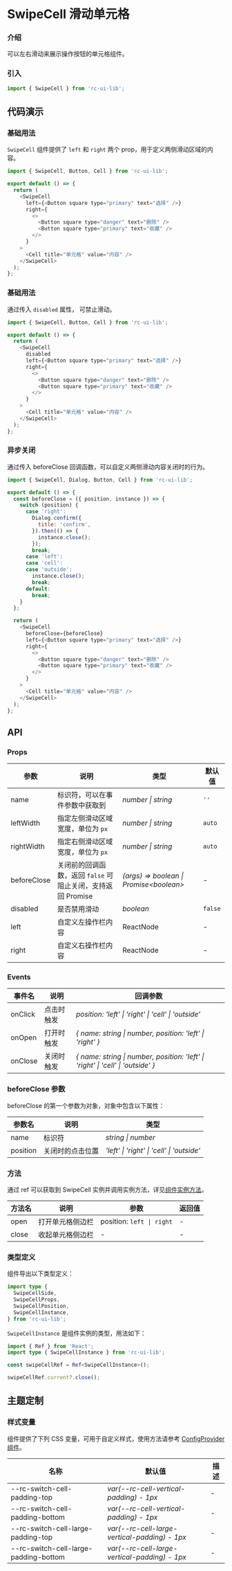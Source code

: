 # SwipeCell 滑动单元格

### 介绍

可以左右滑动来展示操作按钮的单元格组件。

### 引入

```js
import { SwipeCell } from 'rc-ui-lib';
```

## 代码演示

### 基础用法

`SwipeCell` 组件提供了 `left` 和 `right` 两个 prop，用于定义两侧滑动区域的内容。

```js
import { SwipeCell, Button, Cell } from 'rc-ui-lib';

export default () => {
  return (
    <SwipeCell
      left={<Button square type="primary" text="选择" />}
      right={
        <>
          <Button square type="danger" text="删除" />
          <Button square type="primary" text="收藏" />
        </>
      }
    >
      <Cell title="单元格" value="内容" />
    </SwipeCell>
  );
};
```

### 基础用法

通过传入 `disabled` 属性， 可禁止滑动。

```js
import { SwipeCell, Button, Cell } from 'rc-ui-lib';

export default () => {
  return (
    <SwipeCell
      disabled
      left={<Button square type="primary" text="选择" />}
      right={
        <>
          <Button square type="danger" text="删除" />
          <Button square type="primary" text="收藏" />
        </>
      }
    >
      <Cell title="单元格" value="内容" />
    </SwipeCell>
  );
};
```

### 异步关闭

通过传入 beforeClose 回调函数，可以自定义两侧滑动内容关闭时的行为。

```js
import { SwipeCell, Dialog, Button, Cell } from 'rc-ui-lib';

export default () => {
  const beforeClose = ({ position, instance }) => {
    switch (position) {
      case 'right':
        Dialog.confirm({
          title: 'confirm',
        }).then(() => {
          instance.close();
        });
        break;
      case 'left':
      case 'cell':
      case 'outside':
        instance.close();
        break;
      default:
        break;
    }
  };

  return (
    <SwipeCell
      beforeClose={beforeClose}
      left={<Button square type="primary" text="选择" />}
      right={
        <>
          <Button square type="danger" text="删除" />
          <Button square type="primary" text="收藏" />
        </>
      }
    >
      <Cell title="单元格" value="内容" />
    </SwipeCell>
  );
};
```

## API

### Props

| 参数 | 说明 | 类型 | 默认值 |
| --- | --- | --- | --- |
| name | 标识符，可以在事件参数中获取到 | _number \| string_ | `''` |
| leftWidth | 指定左侧滑动区域宽度，单位为 `px` | _number \| string_ | `auto` |
| rightWidth | 指定右侧滑动区域宽度，单位为 `px` | _number \| string_ | `auto` |
| beforeClose | 关闭前的回调函数，返回 `false` 可阻止关闭，支持返回 Promise | _(args) => boolean \| Promise\<boolean\>_ | - |
| disabled | 是否禁用滑动 | _boolean_ | `false` |
| left | 自定义左操作栏内容 | ReactNode | - |
| right | 自定义右操作栏内容 | ReactNode | - |

### Events

| 事件名 | 说明 | 回调参数 |
| --- | --- | --- |
| onClick | 点击时触发 | _position: 'left' \| 'right' \| 'cell' \| 'outside'_ |
| onOpen | 打开时触发 | _{ name: string \| number, position: 'left' \| 'right' }_ |
| onClose | 关闭时触发 | _{ name: string \| number, position: 'left' \| 'right' \| 'cell' \| 'outside' }_ |

### beforeClose 参数

beforeClose 的第一个参数为对象，对象中包含以下属性：

| 参数名   | 说明             | 类型                                       |
| -------- | ---------------- | ------------------------------------------ |
| name     | 标识符           | _string \| number_                         |
| position | 关闭时的点击位置 | _'left' \| 'right' \| 'cell' \| 'outside'_ |

### 方法

通过 ref 可以获取到 SwipeCell 实例并调用实例方法，详见[组件实例方法](#/zh-CN/adrcced-usage#zu-jian-shi-li-fang-fa)。

| 方法名 | 说明             | 参数                      | 返回值 |
| ------ | ---------------- | ------------------------- | ------ |
| open   | 打开单元格侧边栏 | position: `left \| right` | -      |
| close  | 收起单元格侧边栏 | -                         | -      |

### 类型定义

组件导出以下类型定义：

```ts
import type {
  SwipeCellSide,
  SwipeCellProps,
  SwipeCellPosition,
  SwipeCellInstance,
} from 'rc-ui-lib';
```

`SwipeCellInstance` 是组件实例的类型，用法如下：

```ts
import { Ref } from 'React';
import type { SwipeCellInstance } from 'rc-ui-lib';

const swipeCellRef = Ref<SwipeCellInstance>();

swipeCellRef.current?.close();
```

## 主题定制

### 样式变量

组件提供了下列 CSS 变量，可用于自定义样式，使用方法请参考 [ConfigProvider 组件](#/zh-CN/config-provider)。

| 名称                                  | 默认值                                        | 描述 |
| ------------------------------------- | --------------------------------------------- | ---- |
| --rc-switch-cell-padding-top          | _var(--rc-cell-vertical-padding) - 1px_       | -    |
| --rc-switch-cell-padding-bottom       | _var(--rc-cell-vertical-padding) - 1px_       | -    |
| --rc-switch-cell-large-padding-top    | _var(--rc-cell-large-vertical-padding) - 1px_ | -    |
| --rc-switch-cell-large-padding-bottom | _var(--rc-cell-large-vertical-padding) - 1px_ | -    |
